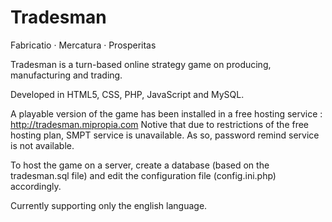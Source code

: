 # Tradesman
Fabricatio · Mercatura · Prosperitas

Tradesman is a turn-based online strategy game on producing, manufacturing and trading.

Developed in HTML5, CSS, PHP, JavaScript and MySQL.

A playable version of the game has been installed in a free hosting service :
http://tradesman.mipropia.com
Notive that due to restrictions of the free hosting plan, SMPT service is unavailable. As so, password remind service is not available.

To host the game on a server, create a database (based on the tradesman.sql file) and edit the configuration file (config.ini.php) accordingly.

Currently supporting only the english language.
